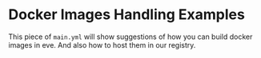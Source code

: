 # Docker Images Handling Examples

This piece of `main.yml` will show suggestions of how you can build docker images in eve.
And also how to host them in our registry.

